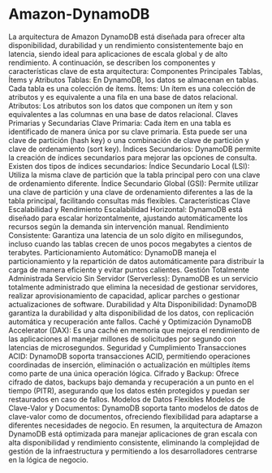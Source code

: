 # Amazon-DynamoDB
La arquitectura de Amazon DynamoDB está diseñada para ofrecer alta disponibilidad, durabilidad y un rendimiento consistentemente bajo en latencia, siendo ideal para aplicaciones de escala global y de alto rendimiento. A continuación, se describen los componentes y características clave de esta arquitectura:
Componentes Principales
Tablas, Ítems y Atributos
Tablas: En DynamoDB, los datos se almacenan en tablas. Cada tabla es una colección de ítems.
Ítems: Un ítem es una colección de atributos y es equivalente a una fila en una base de datos relacional.
Atributos: Los atributos son los datos que componen un ítem y son equivalentes a las columnas en una base de datos relacional.
Claves Primarias y Secundarias
Clave Primaria: Cada ítem en una tabla es identificado de manera única por su clave primaria. Esta puede ser una clave de partición (hash key) o una combinación de clave de partición y clave de ordenamiento (sort key).
Índices Secundarios: DynamoDB permite la creación de índices secundarios para mejorar las opciones de consulta. Existen dos tipos de índices secundarios:
Índice Secundario Local (LSI): Utiliza la misma clave de partición que la tabla principal pero con una clave de ordenamiento diferente.
Índice Secundario Global (GSI): Permite utilizar una clave de partición y una clave de ordenamiento diferentes a las de la tabla principal, facilitando consultas más flexibles.
Características Clave
Escalabilidad y Rendimiento
Escalabilidad Horizontal: DynamoDB está diseñado para escalar horizontalmente, ajustando automáticamente los recursos según la demanda sin intervención manual.
Rendimiento Consistente: Garantiza una latencia de un solo dígito en milisegundos, incluso cuando las tablas crecen de unos pocos megabytes a cientos de terabytes.
Particionamiento Automático: DynamoDB maneja el particionamiento y la repartición de datos automáticamente para distribuir la carga de manera eficiente y evitar puntos calientes.
Gestión Totalmente Administrada
Servicio Sin Servidor (Serverless): DynamoDB es un servicio totalmente administrado que elimina la necesidad de gestionar servidores, realizar aprovisionamiento de capacidad, aplicar parches o gestionar actualizaciones de software.
Durabilidad y Alta Disponibilidad: DynamoDB garantiza la durabilidad y alta disponibilidad de los datos, con replicación automática y recuperación ante fallos.
Caché y Optimización
DynamoDB Accelerator (DAX): Es una caché en memoria que mejora el rendimiento de las aplicaciones al manejar millones de solicitudes por segundo con latencias de microsegundos.
Seguridad y Cumplimiento
Transacciones ACID: DynamoDB soporta transacciones ACID, permitiendo operaciones coordinadas de inserción, eliminación o actualización en múltiples ítems como parte de una única operación lógica.
Cifrado y Backup: Ofrece cifrado de datos, backups bajo demanda y recuperación a un punto en el tiempo (PITR), asegurando que los datos estén protegidos y puedan ser restaurados en caso de fallos.
Modelos de Datos Flexibles
Modelos de Clave-Valor y Documentos: DynamoDB soporta tanto modelos de datos de clave-valor como de documentos, ofreciendo flexibilidad para adaptarse a diferentes necesidades de negocio.
En resumen, la arquitectura de Amazon DynamoDB está optimizada para manejar aplicaciones de gran escala con alta disponibilidad y rendimiento consistente, eliminando la complejidad de gestión de la infraestructura y permitiendo a los desarrolladores centrarse en la lógica de negocio.

